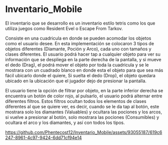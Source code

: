 # Inventario_Mobile

El inventario que se desarrollo es un inventario estilo tetris como los que utiliza juegos como Resident Evel o Escape From Tarkov. 

Consiste en una cuadricula en donde se pueden acomodar los objetos como el usuario desee. En esta implementación se colocaron 3 tipos de objetos diferentes (Diamante, Poción y Arco), cada uno con tamaños y clases diferentes. El usuario podrá hacer tap a cualquier objeto para ver su información que se despliega en la parte derecha de la pantalla, y si mueve el dedo (Drag), el podrá mover el objeto por toda la cuadricula y se le mostrara con un cuadrado blanco en donde esta el objeto para que sea más fácil ubicarlo donde el quiere, Si suelta el dedo (Drop), el objeto quedara ubicado en la ubicación que el jugador dejo de presionar la pantalla. 

El usuario tiene la opción de filtrar por objeto, en la parte inferior derecha se encuentra un botón de color rojo, al pulsarlo, el usuario podrá alternar entre diferentes filtros. Estos filtros ocultan todos los elementos de clases diferentes al que se quiere ver, es decir, cuando se le da tap al botón, este mostrara solo los diamantes (Valuables) y ocultara las pociones y los arcos, si vuelve a presionar al botón, solo mostrara las pociones (Consumibles) y ocultara el arco y los diamantes, y así con todos los tipos. 


https://github.com/Phentecost12/Inventario_Mobile/assets/93055187/619c6247-8961-4c97-9424-6dd71cf94e14

